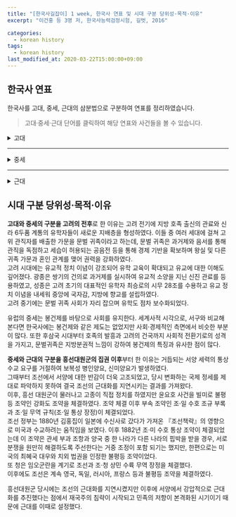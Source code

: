 ```yaml
---
title: "[한국사길잡이] 1 week, 한국사 연표 및 시대 구분 당위성·목적·이유"
excerpt: "이건홍 등 3명 저, 한국사능력검정시험, 길벗, 2016"

categories:
  - korean history
tags:
  - korean history
last_modified_at: 2020-03-22T15:00:00+09:00
---  
```


## 한국사 연표  

한국사를 고대, 중세, 근대의 삼분법으로 구분하여 연표를 정리하였습니다.  


> 고대·중세·근대 단어를 클릭하여 해당 연표와 사건들을 볼 수 있습니다.  

<details>
<summary>고대</summary>
<div markdown="1">
고대는 선사시대부터 고조선의 건국 그리고 고려가 건국되기 이전의 남북국 시대까지로 분류하였습니다.
> 원하는 챕터의 시기와 사건을 보려면, 문장을 클릭하시면됩니다.

<details>
<summary>구석기·신석기 시대의 모습</summary>
<div markdown="1">

|시기|사건|
|---------|-------------------|
|약 70만 년 전|구석기 시대 시작|
|기원전 8000년경|신석기 시대 시작|

</div>
</details>  

<details>
<summary>청동기·철기 시대의 모습</summary>
<div markdown="1">

|시기|사건|
|---------|-------------------|
|기원전 2233년|고조선 건국(청동기 기반)|
|기원전 2000년 경 ~ 기원전 1500년 경|한반도에 청동기 시대 시작|
|기원전 5세기 경|철기 보급|
|기원전 194년|위만 조선 성립|
|기원전 108년|고조선(위만 조선) 멸망|
|기원전 2세기경|철기의 본격 수용|

</div>
</details>  

<details>
<summary>고조선의 성립과 발전</summary>
<div markdown="1">

|시기|사건|
|---------|-------------------|
|기원전 2333년|고조선 건국|
|기원전 5세기경|철기의 보급|
|기원전 194년|위만 조선 성립|
|기원전 2세기경|철기의 본격 수용|
|기원전 108년|고조선(위만 조선) 멸망|

</div>
</details>

<details>
<summary>여러 나라의 성장</summary>
<div markdown="1">

|시기|사건|
|---------|-------------------|
|기원전 5세기경|한반도에 철기 보급|
|기원전 2세기경|철기의 본격 수용|
|기원전 108년|고조선(위만 조선) 멸망|
|기원전 37년|고구려 건국|

</div>
</details>

<details>
<summary>삼국 및 가야의 성립과 체제 정비</summary>
<div markdown="1">

|시기|사건|
|---------|-------------------|
|기원전 57년|박혁거세, 신라 건국|
|기원전 37년|주몽, 고구려 건국|
|기원전 18년|온조, 백제 건국|
|42년|김수로, 금관가야 건국|
|260년|백제 고이왕, 16관등과 공복 제정|

</div>
</details>

<details>
<summary>삼국 및 가야의 발전과 항쟁</summary>
<div markdown="1">

|시기|사건|
|---------|-------------------|
|313년|고구려 미천왕, 낙랑군 축출|
|371년|백체 근초고왕, 평양성 공격|
|372년|고구려, 불교 수용, 태학 설치|
|384년|백제, 불교 수용|
|400년|고구려, 신라에 침입한 왜구 격퇴|
|427년|고구려, 평양 천도|
|494년|고구려, 부여 멸망시킴|
|512년|신라 이사부, 우산국 정복|
|532년|신라, 금관가야 병합|
|538년|백제, 사비 천도|
|554년|백제 성왕, 관산성 전투에서 전사|
|562년|신라, 대가야 정복|

</div>
</details>

<details>
<summary>고구려의 대외 항쟁과 신라의 삼국 통일</summary>
<div markdown="1">

|시기|사건|
|---------|-------------------|
|612년|고구려, 살수 대첩|
|645년|고구려, 안시성 싸움 승리|
|660년|백제 멸망|
|668년|고구려 멸망|
|675년|매소성 전투|
|676년|신라, 삼국 통일|
|698년|발해 건국|

</div>
</details>

<details>
<summary>삼국의 경제와 사회</summary>
<div markdown="1">

|시기|사건|
|---------|-------------------|
|194년|고구려, 진대법 실시|
|260년|백제, 16관등과 공복 제정|
|502년|신라, 우경 실시|

</div>
</details>

<details>
<summary>삼국의 문화</summary>
<div markdown="1">

|시기|사건|
|---------|-------------------|
|372년|고구려, 불교 수용|
|384년|백제, 불교 수용|
|527년|신라, 불교 공인|
|545년|신라, 『국사』 편찬|
|552년|백제, 일본에 불교 전파|
|647년|신라, 첨성대 건립|

</div>
</details>

<details>
<summary>남북국의 성립과 발전</summary>
<div markdown="1">

|시기|사건|
|---------|-------------------|
|654년|신라, 무영왕 즉위|
|685년|신문왕, 9주 5소경 설치|
|687년|신문왕, 관료전 지급|
|689년|신문왕, 녹읍 폐지|
|698년|대조영, 발해 건국|
|732년|발해 장문휴, 당의 산둥 지방 공격|
|757년|경덕왕, 녹읍 부활|
|828년|장보고, 청해진 설치|

</div>
</details>

<details>
<summary>남북국의 사회, 경제, 문화</summary>
<div markdown="1">

|시기|사건|
|---------|-------------------|
|682년|신라, 국학 설치|
|687년|신문왕, 관료전 지급|
|722년|신라, 정전 지급|
|727년|혜초, 『왕오천축국전』집필|
|751년|신라, 불국사와 석굴암 중창|
|771년|신라, 성덕 대왕 신종 주조|
|788년|신라, 독서삼품과 설치|
|828년|장보고, 청해진 설치|

</div>
</details>

<details>
<summary>신라 말의 동요와 후삼국의 성립</summary>
<div markdown="1">

|시기|사건|
|---------|-------------------|
|780년|혜공왕 피살|
|788년|원성왕, 독서삼품과 설치|
|822년|김헌창의 난|
|828년|장보고, 청해진 설치|
|846년|장보고의 난|
|889년|원종·애노의 난|
|900년|견훤, 후백제 건국|
|901년|궁예, 후고구려 건국|
|918년|왕건, 고려 건국|

</div>
</details>


</div>
</details>  

- - -

<details>
<summary>중세</summary>
<div markdown="1">  
중세는 고려를 전후로 하는 시기로 분류하였습니다.  
또한 근세를 중세에 포함시켰습니다.

> 원하는 챕터의 시기와 사건을 보려면, 문장을 클릭하시면됩니다.  

<details>
<summary>고려의 건국과 귀족 사회의 발전</summary>
<div markdown="1">

|시기|사건|
|---------|-------------------|
|918년|왕권, 고려 건국|
|926년|발해 멸망|
|936년|고려, 후삼국 통일|
|943년|태조, 훈요 10조 남김|
|956년|광종, 노비안검법 실시|
|958년|광종, 과거제 실시|
|983년|성종, 12목 설치|

</div>
</details>

<details>
<summary>문벌 귀족 사회와 무신 정권</summary>
<div markdown="1">

|시기|사건|
|---------|-------------------|
|1126년|이자겸의 난|
|1135년|묘청의 서경 천도 운동|
|1170년|무신 정변|
|1174년|서경 유수 조위총의 난|
|1176년|망이·망소이의 난|
|1193년|김사미·효심의 난|
|1196년|최충헌 집권|
|1198년|만적의 난|

</div>
</details>

<details>
<summary>고려의 대외 관계와 고려 후기의 정치 변화</summary>
<div markdown="1">

|시기|사건|
|---------|-------------------|
|993년|거란의 1차 침입|
|1019년|귀주 대첩|
|1033년|천리 장성 축조|
|1107년|윤관, 동북 9성 축조|
|1231년|몽골의 1차 침입|
|1232년|최우, 강화 천도|
|1270년|개경 환도, 삼별초의 대응 항쟁|
|1356년|공민왕, 쌍성총관부 탈환|
|1388년|이성계, 위화도 회군|
|1389년|박위, 쓰시마 섬 정벌|
|1391년|과전법 실시|

</div>
</details>

<details>
<summary>고려의 경제와 사회</summary>
<div markdown="1">

|시기|사건|
|---------|-------------------|
|976년|전시과 시행|
|996년|견원중보 주조|
|1076년|경정 전시과 시행, 관제 개혁|
|1102년|해동통보 주조|
|1363년|문익점, 목화씨 전래|

</div>
</details>

<details>
<summary>고려의 문화</summary>
<div markdown="1">

|시기|사건|
|---------|-------------------|
|958년|과거제 시행|
|1145년|삼국사기 편찬|
|1190년|지눌, 수선사 결성|
|1234년|상정고금예문 간행|
|1251년|팔만대장경 완성|
|1377년|직지심체요절 인쇄|

</div>
</details>

<details>
<summary>조선의 건국과 통치 체제의 정비</summary>
<div markdown="1">

|시기|사건|
|---------|-------------------|
|1387년|철령위 사건|
|1388년|위화도 회군|
|1391년|과전법 실시|
|1392년|조선 건국|
|1394년|한양 천도|
|1401년|신문고 설치|
|1453년|계유정란|
|1485년|경국대전 반포|

</div>
</details>

<details>
<summary>사림의 성장과 성리학적 질서의 확산</summary>
<div markdown="1">

|시기|사건|
|---------|-------------------|
|1459년|김종직의 관직 진출|
|1498년|무오사화|
|1504년|감자사화|
|1515년|조광조의 관직 진출|
|1519년|기묘사화|
|1545년|음사사화|
|1575년|동서 분당|

</div>
</details>

<details>
<summary>조선의 경제와 사회</summary>
<div markdown="1">

|시기|사건|
|---------|-------------------|
|1391년|과전법 실시|
|1412년|시전 설치|
|1413년|호패법 실시|
|1428년|유향소 복설|
|1448년|사창제 실시|
|1466년|관수 관급제 실시|
|1485년|오가작통법 시행|
|1517년|조광조, 여씨향약 시행|
|1559년|임꺽정의 난|

</div>
</details>

<details>
<summary>조선 전기의 문화</summary>
<div markdown="1">

|시기|사건|
|---------|-------------------|
|1395년|천상열차분야지도 제작|
|1402년|혼일강리역대국도지도 제작|
|1432년|삼강행실도 간행|
|1434년|앙부일구 제작|
|1441년|측우기 제작|
|1444년|칠정산 편찬|
|1446년|훈민정음 반포|
|1447년|몽유도원도 제작|
|1481년|동국여지승람 편찬|
|1485년|경국대전 간행|
|1493년|악학궤범 편찬|

</div>
</details>

<details>
<summary>임진왜란의 발발과 전쟁 피해 복구</summary>
<div markdown="1">

|시기|사건|
|---------|-------------------|
|1419년|쓰시마 섬 정벌|
|1443년|4군 개척|
|1449년|6진 개척|
|1510년|3포 왜란|
|1555년|을묘왜변|
|1592년 4월|임진왜란 발발|
|1592년 5월|옥포 해전|
|1593년|평양성 탈환|
|1593년|훈련도감 설치|
|1594년|속오법 시행|
|1597년 1월|정유재란|
|1597년 10월|명량 대첩|
|1604년|사명 대사 유정, 탐적사로 일본 파견|
|1609년|기유약조(일본과 재수교)|
|1616년|후금 건국|

</div>
</details>

<details>
<summary>광해군의 중립 외교와 병자호란</summary>
<div markdown="1">

|시기|사건|
|---------|-------------------|
|1608년|광해군 즉위, 대동법 시행|
|1609년|기유약조 체결|
|1610년|동의보감 편찬|
|1618년|인목 대비 유폐, 강홍립 파병|
|1623년|인조반정|
|1624년|이괄의 난|
|1627년|정묘호란|
|1636년|병자호란|
|1712년|백두산 정계비 건립|

</div>
</details>

<details>
<summary>통치 체제의 변화</summary>
<div markdown="1">

|시기|사건|
|---------|-------------------|
|1589년|기축옥사(정여립 모반 사건)|
|1623년|어영청 설치|
|1624년|총융청 설치|
|1626년|수어청 설치|
|1659년|1차 예송(기해예송)|
|1674년|2차 예송(갑인예송)|
|1680년|경신환국|
|1682년|금위영 설치|
|1689년|기사환국|
|1694년|갑술환국|

</div>
</details>

<details>
<summary>붕당 정치의 변질과 탕평책, 세도 정치와 사회 혼란</summary>
<div markdown="1">

|시기|사건|
|---------|-------------------|
|1724년|영조 즉위|
|1750년|균역법 실시|
|1776년|정조 즉위, 규장각 설치|
|1791년|신해통공|
|1796년|화성 완공|
|1800년|정조 사망|

</div>
</details>

<details>
<summary>수취 체제와 농촌 경제의 변화</summary>
<div markdown="1">

|시기|사건|
|---------|-------------------|
|1608년|대동법 시행|
|1635년|영정법 시행|
|1678년|상평통보 발행|
|1750년|균역법 시행|

</div>
</details>

<details>
<summary>상품 화폐 경제의 발달</summary>
<div markdown="1">

|시기|사건|
|---------|-------------------|
|1608년|대동법 실시|
|1633년|상평통보 주조·유통 →발행 중지|
|1635년|영정법 실시|
|1678년|상평통보 재발행|
|1750년|균역법 실시|

</div>
</details>

<details>
<summary>신분제와 향촌 질서의 변화</summary>
<div markdown="1">

|시기|사건|
|---------|-------------------|
|1731년|노비종모법 시행|
|1776년|규장각 설치|
|1781년|초계문신제 시행|
|1801년|공노비 해방|

</div>
</details>

<details>
<summary>실학의 등장과 발달</summary>
<div markdown="1">

|시기|사건|
|---------|-------------------|
|1751년|택리지 편찬|
|1778년|동사강목 편찬|
|1778년|북학의 편찬|
|1784년|발해고 편찬|
|1811년|아방강역고 편찬|
|1861년|대동여지도 제작|
|1901년|열하일기 최초 간행(1780년경 저술)|

</div>
</details>

<details>
<summary>서학과 동학, 농민 의식의 성장과 농민 봉기</summary>
<div markdown="1">

|시기|사건|
|---------|-------------------|
|1783년|이승훈, 영세|
|1811년|홍경래의 난|
|1860년|최제우, 동학 창시|
|1862년|임술 농민 봉기|
|1862년|삼정 이정청 설치|

</div>
</details>

<details>
<summary>서민 의식의 성장과 서민 문화의 발달</summary>
<div markdown="1">

|시기|사건|
|---------|-------------------|
|1569~1618년|허균, 홍길동전 저술|
|1708년|대동법, 전국 실시|
|1750년|균역법 실시|
|1801년|신유박해|
|1860년|동학 창도|
|1861년|대동여지도 제작|
|1862년|임술 농민 봉기|

</div>
</details>

<details>
<summary>예술의 새로운 경향</summary>
<div markdown="1">

|시기|사건|
|---------|-------------------|
|1605년|법주사 팔상전 재건|
|1751년|정선, 인왕재색도 제작|
|1737~1805|박지원, 양반전 저술|
|1794~1796|수원 화성 건축|
|1811년|홍경래의 난|
|1844년|김정희, 세한도 제작(추정)|
|1861년|대동여지도 제작|

</div>
</details>


</div>
</details>

- - -

<details>
<summary>근대</summary>
<div markdown="1">  
근대는 흥선대원군의 집권부터 정리하였고, 근대의 연장선상에서 당대의 역사인 현대 까지도 포함하였습니다.

> 원하는 챕터의 시기와 사건을 보려면, 문장을 클릭하시면됩니다.  

<details>
<summary>흥선 대원군의 통치 체제 재정비</summary>
<div markdown="1">

|시기|사건|
|---------|-------------------|
|1862년|임술 농민 봉기|
|1863년|고종 즉위, 흥성 대원군 집권|
|1865~1868년|경복궁 중건|
|1867년|사창제 전국 실시|
|1868~1871년|흥성 대원군, 서원 철폐|
|1875년|윤요호 사건|

</div>
</details>

<details>
<summary>서양 세력의 침략과 대응, 외국과의 조약 체결</summary>
<div markdown="1">

|시기|사건|
|---------|-------------------|
|1866년|제너럴셔먼호 사건, 병인양요|
|1868년|오페르트 도굴 사건|
|1871년|신미양요|
|1875년|윤요호 사건|
|1880년|조선책략 유포|
|1882년|조·미 수호 통상 조약 체결|
|1882년|조·청 상민 수륙 무역 장정 체결|

</div>
</details>

<details>
<summary>개화 정책의 추진과 반발(위정척사 운동과 임오군란)</summary>
<div markdown="1">

|시기|사건|
|---------|-------------------|
|1876년|강화도 조약 체결|
|1876년|제1차 수신사 파견|
|1880년|제2차 수신사 파견, 조선책략 유포, 통리기무아문 설치|
|1881년|조사 시찰단 파견, 영선사 파견, 별기군 설치|
|1882년|임오군란|
|1883년|보빙사 파견|

</div>
</details>

<details>
<summary>갑신정변과 한반도를 둘러싼 국제적 대립</summary>
<div markdown="1">

|시기|사건|
|---------|-------------------|
|1882년|임오군란 발생|
|1884년|갑신정변|
|1884년|부들러, 조선 중립화론 제기|
|1885년 1월|한성 조약 체결|
|1885년 3월|거문도 사건(~1887.2)|
|1885년|유길준, 중립화론 구상|
|1885년 3월|삼국 간섭|

</div>
</details>

<details>
<summary>동학 농민 운동</summary>
<div markdown="1">

|시기|사건|
|---------|-------------------|
|1860년|동학 창시|
|1892년|삼례 집회|
|1894년 1월|고부 농민 봉기|
|1894년 4월|황토헌 전투, 황룡촌 전투, 동학 농민군, 전주성 입성|
|1894년 5월|전주 화약(집강소 설치)|
|1894년 6월|일본군, 경복궁 점령, 청·일 전쟁 발발|
|1894년 10월|남접·북접 농민군 집결|
|1894년 11월|우금치 전투|
|1894년 12월|전봉준 체포|

</div>
</details>

<details>
<summary>갑오·을미개혁</summary>
<div markdown="1">

|시기|사건|
|---------|-------------------|
|1894년 3월|제1차 동학 농민 봉기|
|1894년 6월|교정청 설치, 일본군 경복궁 점령|
|1894년 7월|군국기무처 설치, 청·일 전쟁, 제1차 갑오개혁|
|1894년 9월|제2차 동학 농민 봉기|
|1894년 12월|제2차 갑오개혁|
|1895년 8월|을미사변|
|1895년 8월|제3차 갑오개혁(을미개혁)|
|1896년 2월|아관파천|

</div>
</details>

<details>
<summary>독립 협회와 대한 제국</summary>
<div markdown="1">

|시기|사건|
|---------|-------------------|
|1896년 2월|아관 파천|
|1896년 4월|독립신문 발간|
|1896년 7월|독립 협회 설립|
|1897년 2월|고종, 경운궁(덕수궁) 환궁|
|1897년 10월|대한 제국 선포|
|1898년 10월|만민 공동회, 헌의 6조 결의|
|1898년 12월|독립 협회 해산|
|1899년 8월|대한국 국제 반포|

</div>
</details>

<details>
<summary>항일 의병 운동과 의열 투쟁</summary>
<div markdown="1">

|시기|사건|
|---------|-------------------|
|1895년|을미사변, 을미의병 봉기|
|1904년|보안회 결성|
|1905년|을사늑약 체결, 을사의병 봉기|
|1906년|대한 자강회 결성|
|1907년|군대 해산, 정미의병 봉기, 신민회 결성|
|1908년|의병 연합 부대, 서울 진공 작전, 전명운, 장인환, 샌프라시스코에서 스티븐스 사살|
|1909년|안중근, 하얼빈에서 이토 히로부미 사살, 이재명, 명동 성당에서 이완용 습격|

</div>
</details>

<details>
<summary>열강의 경제적 침탈과 상권 수호 노력</summary>
<div markdown="1">

|시기|사건|
|---------|-------------------|
|1876년|조·일 수호 조규, 조·일 무역 규칙|
|1882년|조·청 상민 수륙 무역 장정|
|1883년|조·일 통상 장정|
|1889년|함경도 방곡령|
|1890년|황해도 방곡령|
|1898년|황국 중앙 총상회 상권 수호 운동|
|1899년|경인선 개통|
|1905년|화폐 정리 사업, 경부선 개통|
|1906년|경의선 개통|
|1907년|국채 보상 운동 전개|
|1908년|동양 척시 주식회사 설립|

</div>
</details>

<details>
<summary>교육·언론 기관의 설립과 민권 의식 성장</summary>
<div markdown="1">

|시기|사건|
|---------|-------------------|
|1883년|한성순보 창간|
|1883년|동문학 설립|
|1884년|우정총국 설립|
|1885년|광혜원(제중원) 설립|
|1886년|육영 공원 설립|
|1895년|교육입국조서 반포|
|1896년|독립신문 창간|
|1898년|제국신문, 황성신문 창간|
|1899년|서울 전차 운행|
|1904년|대한매일신보 창간|
|1907년|오산 학교 설립|
|1907년|신문지법 제정|
|1908년|대성 학교 설립, 원각사 설립|

</div>
</details>

<details>
<summary>일제의 국권 침탈 과정</summary>
<div markdown="1">

|시기|사건|
|---------|-------------------|
|1904년 2월|러·일 전쟁 발발|
|1904년 8월|제1차 한·일 협약|
|1905년 11월|제2차 한·일 협약(을사조약)|
|1907년 7월|한·일 신협약(정미 7조약)|
|1910년 8월|한·일 병합 조약|

</div>
</details>

<details>
<summary>1910~1920년대 일제의 식민 통치</summary>
<div markdown="1">

|시기|사건|
|---------|-------------------|
|1910년 10월|조선 총독부 설치|
|1910년 12월|회사령 실시|
|1912년 3월|조선 태형령 공포|
|1912년 8월|토지 조사령 공포|
|1920년 4월|회사령 폐지|
|1925년 4월|치안 유지법 실시|

</div>
</details>

<details>
<summary>1930~1940년대 일제의 식민 통치</summary>
<div markdown="1">

|시기|사건|
|---------|-------------------|
|1937년|중·일 전쟁 발발|
|1938년|국가 총동원법 제정|
|1939년|국민 징용령 공포|
|1943년|학도 지원병제 실시|
|1944년|징병제 실시, 여자 정신 근로령 공포|

</div>
</details>

<details>
<summary>1910년대 민족 운동, 3·1 운동과 대한민국 임시 정부</summary>
<div markdown="1">

|시기|사건|
|---------|-------------------|
|1912년|대한 독립 의군부 조직|
|1915년|대한 광복회 조직|
|1919년|3·1 운동|
|1919년|대한민국 임시 정부 수립|
|1923년|국민 대표 회의 개최|

</div>
</details>

<details>
<summary>1920년대 이후 국내의 다양한 운동</summary>
<div markdown="1">

|시기|사건|
|---------|-------------------|
|1923년|암태도 소작 쟁의|
|1925년|조선 공산당 결성|
|1926년|6·10 만세 운동|
|1927년|신간회 창립|
|1929년|원산 노동자 총파업|
|1929년|광주 학생 항일 운동|
|1931년|신간회 해소|

</div>
</details>

<details>
<summary>의열단과 한인 애국단</summary>
<div markdown="1">

|시기|사건|
|---------|-------------------|
|1920년|박재혁 의거, 최수봉 의거|
|1921년|김익상 의거|
|1923년|김상옥 의거|
|1924년|김지섭 의거|
|1926년|나석주 의거|
|1932년|이봉창 의거, 윤봉길 의거|

</div>
</details>

<details>
<summary>1910~1920년대 무장 독립 투쟁</summary>
<div markdown="1">

|시기|사건|
|---------|-------------------|
|1911년|신흥 강습소 설립|
|1919년|신흥 무관 학교 개칭|
|1920. 6.|봉오동 전투|
|1920. 10.|청산리 전투 간도 참변|
|1920. 12.|대한 독립 군단 결성|
|1921년|자유시 참변|
|1925년|미쓰야 협정|

</div>
</details>

<details>
<summary>1930~1940년대 무장 독립 투쟁</summary>
<div markdown="1">

|시기|사건|
|---------|-------------------|
|1932년|쌍성보 전투, 영릉가 전투|
|1933년|대전자령 전투, 흥경성 전투|
|1938년|조선 의용대 창설|
|1940년|한국광복군 창설|
|1942년|조선 독립 동맹 결성|
|1943년|한국광복군, 인도-미얀마 전선 파견|

</div>
</details>

<details>
<summary>경제·교육 분야의 실력 양성 운동</summary>
<div markdown="1">

|시기|사건|
|---------|-------------------|
|1920년|회사령 철폐|
|1920년|물산 장려 운동 시작|
|1923년|조선 민립 대학 기성회 설립|
|1924년|경성 제국 대학 설립|
|1929년|문자 보급 운동 시작|
|1931년|브나로드 운동 시작|

</div>
</details>

<details>
<summary>민족 문화 수호 운동</summary>
<div markdown="1">

|시기|사건|
|---------|-------------------|
|1921년|조선어 연구회 설립|
|1926년|가갸날 제정, 영화 '아리랑' 개봉|
|1931년|조선어 학회 설립|
|1942년|조선어 학회 사건|

</div>
</details>

<details>
<summary>국외 이주 동포들의 생활</summary>
<div markdown="1">

|시기|사건|
|---------|-------------------|
|1910년|대한인 국민회 조직|
|1920년|간도 참변|
|1921년|자유시 참변|
|1923년|관동 대지진|
|1937년|한국인, 중앙아시아 강제 이주|

</div>
</details>

<details>
<summary>광복과 대한민국 정부 수립</summary>
<div markdown="1">

|시기|사건|
|---------|-------------------|
|1945년 8월|광복|
|1945년 12월|모스크바 3국 외상 회의|
|1946년|좌·우 합작 위원회|
|1948년 4월|남북 협상|
|1948년 5월|남한 단독 총선거|
|1948년 8월|대한민국 정부 수립|

</div>
</details>

<details>
<summary>6·25 전쟁</summary>
<div markdown="1">

|시기|사건|
|---------|-------------------|
|1950년 1월|애치슨 선언|
|1950년 6월|북한의 남침|
|1950년 9월|유엔군, 인천 상륙|
|1951년 1월|1·4 후퇴|
|1953년 7월|휴전 협정 조인|

</div>
</details>

<details>
<summary>이승만 정부와 4·19 혁명</summary>
<div markdown="1">

|시기|사건|
|---------|-------------------|
|1952년|발췌 개헌|
|1954년|사사오입 개헌|
|1958년|진보당 사건|
|1960년 3월|3·15 부정 선거|
|1960년 4월|4·19 혁명|

</div>
</details>

<details>
<summary>박정희 정부와 유신 체제</summary>
<div markdown="1">

|시기|사건|
|---------|-------------------|
|1961년|5·16 군사 정변|
|1965년|한·일 협정 체결|
|1969년|3선 개헌|
|1972년|유신 헌법 공포|
|1979년|10·26 사태|

</div>
</details>

<details>
<summary>민주주의의 시련과 발전</summary>
<div markdown="1">

|시기|사건|
|---------|-------------------|
|1979년 12월|12·12 사태|
|1980년 5월|5·18 민주화 운동|
|1987년 6월|6월 민주 항쟁|
|1993년|김영삼 정부 출범|
|1998년|김대중 정부 출범|
|2013년|노무현 정부 출범|

</div>
</details>

<details>
<summary>경제 성장과 대중문화의 발달</summary>
<div markdown="1">

|시기|사건|
|---------|-------------------|
|1949년|농지 개혁법 제정|
|1962년|제1차 경제 개발 5개년 계획|
|1970년|전태일 분신|
|1972년|제3차 경제 개발 5개년 계획|
|1997년|외환 위기|

</div>
</details>

<details>
<summary>남북한의 통일 노력</summary>
<div markdown="1">

|시기|사건|
|---------|-------------------|
|1972년|7·4 남북 공동 성명|
|1991년|남북 기본 합의서|
|1994년|김일성 사망|
|2000년|6·15 남북 공동 선언|
|2007년|제2차 남북 정상 회담|

</div>
</details>



</div>
</details>  

## 시대 구분 당위성·목적·이유  

**고대와 중세의 구분을 고려의 전후**로 한 이유는 고려 전기에 지방 호족 출신의 관료와 신라 6두품 계통의 유학자들이 새로운 지배층을 형성하였다. 이들 중 여러 세대에 걸쳐 고위 관직자를 배출한 가문을 문벌 귀족이라고 하는데, 문벌 귀족은 과거제와 음서를 통해 관직을 독점하고 세습이 허용되는 공음전 등을 통해 경제 기반을 확보하며 왕실 및 다른 귀족 가문과 혼인 관계를 맺어 권력을 강화하였다.  
고려 시대에는 유교적 정치 이념이 강조되어 유학 교육이 확대되고 유교에 대한 이해도 깊어졌다. 광종은 쌍기의 건의로 과거제를 실시하여 유교적 소양을 지닌 신진 관료를 등용하였고, 성종은 고려 초기의 대표적인 유학자 최승로의 시무 28조를 수용하고 유교 정치 이념을 내세워 중앙에 국자감, 지방에 향교를 설립하였다.  
고려 중기에는 문벌 귀족 사회가 자리 잡으며 유학도 점차 보수화되었다.  

유럽의 중세는 봉건제를 바탕으로 사회를 유지한다. 세계사적 시각으로, 서구와 비교해본다면 한국사에는 봉건제와 같은 제도는 없었지만 사회·경제적인 측면에서 비슷한 부분이 많다. 또한 후삼국 시대부터 호족의 발흥과 고려의 건국까지 사회적 전환기로의 성격을 가지고, 문벌귀족은 지방분권적 느낌이 강하여 봉건제의 특징과 유사한 점이 많다.

**중세와 근대의 구분을 흥선대원군의 집권 이후**부터 한 이유는 거듭되는 서양 세력의 통상 수교 요구를 거절하여 보복성 병인양요, 신미양요가 발생하였다.  
그때부터 조선에서 서양에 대한 반감이 더욱 고조되었고, 당시 변화하는 국제 정세를 제대로 파악하지 못하여 결국 조선의 근대화를 지연시키는 결과를 가져왔다.  
이후, 흥선 대원군이 물러나고 고종이 직접 정치를 하였지만 윤요호 사건을 빌미로 불평등 조약인 강화도 조약을 체결하였다. 조약 체결 이후 부속 조약인 조·일 수호 조규 부록과 조·일 무역 규칙(조·일 통상 장정)이 체결되었다.  
조선 정부는 1880년 김홍집이 일본에 수신사로 갔다가 가져온 『조선책략』의 영향으로 미국과 수교하려는 움직임을 보였다. 이후 1882년 조·미 수호 통상 조약이 체결되었는데 이 조약은 관세 부과 조항과 양국 중 한 나라가 다른 나라의 핍박을 받을 경우, 서로 분쟁을 원만히 해결하도록 주선한다는 거중 조정이 포함 되기는 했지만, 한편으로는 미국의 최혜국 대우와 치외 법권을 인정한 불평등 조약이었다.  
또 청은 임오군란을 계기로 조선과 조·청 상민 수륙 무역 장정을 체결했다.  
이후에도 조선은 계속 영국, 독일, 러시아, 프랑스 등과 불평등 조약을 체결하였다.  

흥선대원군 당시에는 조선의 근대화를 지연시켰지만 이후에 서양에서 강압적으로 근대화를 추진했다는 점에서 재국주의 침략이 시작되고 민족의 저항이 본격화된 시기이기 때문에 근대를 이때로 설정했다.  
